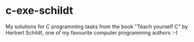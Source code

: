 # c-exe-schildt
My solutions for C programming tasks from the book "Teach yourself C" by Herbert Schildt, one of my favourite computer programming authors :-)
